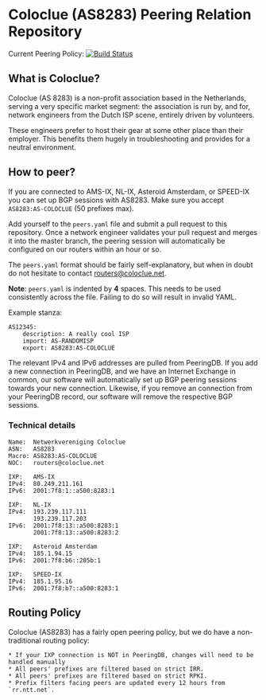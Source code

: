 Coloclue (AS8283) Peering Relation Repository
==============================================

Current Peering Policy: [![Build Status](https://travis-ci.org/coloclue/peering.svg?branch=master)](https://travis-ci.org/coloclue/peering)

## What is Coloclue? ##

Coloclue (AS 8283) is a non-profit association based in the Netherlands, serving
a very specific market segment: the association is run by, and for, network
engineers from the Dutch ISP scene, entirely driven by volunteers.

These engineers prefer to host their gear at some other place than their
employer. This benefits them hugely in troubleshooting and provides for a
neutral environment.

## How to peer? ##

If you are connected to AMS-IX, NL-IX, Asteroid Amsterdam, or SPEED-IX you can set up 
BGP sessions with AS8283. Make sure you accept `AS8283:AS-COLOCLUE` (50 
prefixes max).

Add yourself to the `peers.yaml` file and submit a pull request to this
repository. Once a network engineer validates your pull request and merges it
into the master branch, the peering session will automatically be configured on
our routers within an hour or so.

The `peers.yaml` format should be fairly self-explanatory, but when in doubt do
not hesitate to contact routers@coloclue.net.

**Note**: `peers.yaml` is indented by **4** spaces. This needs to be used
consistently across the file. Failing to do so will result in invalid YAML.

Example stanza:

```
AS12345:
    description: A really cool ISP
    import: AS-RANDOMISP
    export: AS8283:AS-COLOCLUE
```

The relevant IPv4 and IPv6 addresses are pulled from PeeringDB. If you add a
new connection in PeeringDB, and we have an Internet Exchange in common,
our software will automatically set up BGP peering sessions towards your
new connection. Likewise, if you remove an connection from your PeeringDB
record, our software will remove the respective BGP sessions.

### Technical details ###

```
Name:  Netwerkvereniging Coloclue
ASN:   AS8283
Macro: AS8283:AS-COLOCLUE
NOC:   routers@coloclue.net

IXP:   AMS-IX
IPv4:  80.249.211.161
IPv6:  2001:7f8:1::a500:8283:1

IXP:   NL-IX
IPv4:  193.239.117.111
       193.239.117.203
IPv6:  2001:7f8:13::a500:8283:1 
       2001:7f8:13::a500:8283:2

IXP:   Asteroid Amsterdam
IPv4:  185.1.94.15
IPv6:  2001:7f8:b6::205b:1

IXP:   SPEED-IX
IPv4:  185.1.95.16
IPv6:  2001:7f8:b7::a500:8283:1

```

## Routing Policy ##

Coloclue (AS8283) has a fairly open peering policy, but we do have a
non-traditional routing policy:

    * If your IXP connection is NOT in PeeringDB, changes will need to be handled manually
    * All peers' prefixes are filtered based on strict IRR.
    * All peers' prefixes are filtered based on strict RPKI.
    * Prefix filters facing peers are updated every 12 hours from `rr.ntt.net`.
